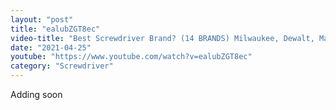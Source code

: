 ```yaml
---
layout: "post"
title: "ealubZGT8ec"
video-title: "Best Screwdriver Brand? (14 BRANDS) Milwaukee, Dewalt, Makita, Ryobi, Bosch, Pink Power, Metabo"
date: "2021-04-25"
youtube: "https://www.youtube.com/watch?v=ealubZGT8ec"
category: "Screwdriver"
---
```

<div class="space-y-1"><p class="text-gray-400">Adding soon</p></div>